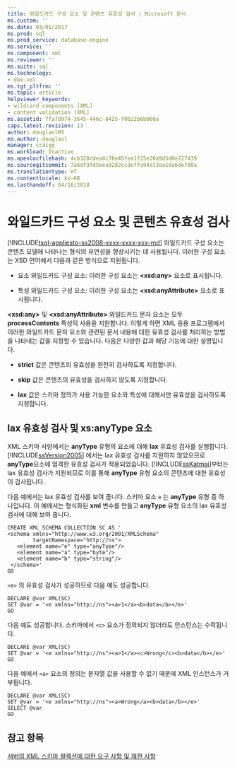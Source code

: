 ```yaml
---
title: 와일드카드 구성 요소 및 콘텐츠 유효성 검사 | Microsoft 문서
ms.custom: ''
ms.date: 03/01/2017
ms.prod: sql
ms.prod_service: database-engine
ms.service: ''
ms.component: xml
ms.reviewer: ''
ms.suite: sql
ms.technology:
- dbe-xml
ms.tgt_pltfrm: ''
ms.topic: article
helpviewer_keywords:
- wildcard components [XML]
- content validation [XML]
ms.assetid: ffa7d974-3645-446c-8425-f0b22b6b060a
caps.latest.revision: 13
author: douglaslMS
ms.author: douglasl
manager: craigg
ms.workload: Inactive
ms.openlocfilehash: 4cb328cdea4c76e45fea1f25e20a9d5d0e727439
ms.sourcegitcommit: 7a6df3fd5bea9282ecdeffa94d13ea1da6def80a
ms.translationtype: HT
ms.contentlocale: ko-KR
ms.lasthandoff: 04/16/2018
---
```

# <a name="wildcard-components-and-content-validation"></a>와일드카드 구성 요소 및 콘텐츠 유효성 검사
[!INCLUDE[tsql-appliesto-ss2008-xxxx-xxxx-xxx-md](../../includes/tsql-appliesto-ss2008-xxxx-xxxx-xxx-md.md)]
  와일드카드 구성 요소는 콘텐츠 모델에 나타나는 형식의 유연성을 향상시키는 데 사용됩니다. 이러한 구성 요소는 XSD 언어에서 다음과 같은 방식으로 지원됩니다.  
  
-   요소 와일드카드 구성 요소: 이러한 구성 요소는 **\<xsd:any>** 요소로 표시됩니다.  
  
-   특성 와일드카드 구성 요소: 이러한 구성 요소는 **\<xsd:anyAttribute>** 요소로 표시됩니다.  
  
 **\<xsd:any>** 및 **\<xsd:anyAttribute>** 와일드카드 문자 요소는 모두 **processContents** 특성의 사용을 지원합니다. 이렇게 하면 XML 응용 프로그램에서 이러한 와일드카드 문자 요소와 관련된 문서 내용에 대한 유효성 검사를 처리하는 방법을 나타내는 값을 지정할 수 있습니다. 다음은 다양한 값과 해당 기능에 대한 설명입니다.  
  
-   **strict** 값은 콘텐츠의 유효성을 완전히 검사하도록 지정합니다.  
  
-   **skip** 값은 콘텐츠의 유효성을 검사하지 않도록 지정합니다.  
  
-   **lax** 값은 스키마 정의가 사용 가능한 요소와 특성에 대해서만 유효성을 검사하도록 지정합니다.  
  
## <a name="lax-validation-and-xsanytype-elements"></a>lax 유효성 검사 및 xs:anyType 요소  
 XML 스키마 사양에서는 **anyType** 유형의 요소에 대해 **lax** 유효성 검사를 실행합니다. [!INCLUDE[ssVersion2005](../../includes/ssversion2005-md.md)] 에서는 lax 유효성 검사를 지원하지 않았으므로 **anyType**요소에 엄격한 유효성 검사가 적용되었습니다. [!INCLUDE[ssKatmai](../../includes/sskatmai-md.md)]부터는 lax 유효성 검사가 지원되므로 이를 통해 **anyType** 유형 요소의 콘텐츠에 대한 유효성이 검사됩니다.  
  
 다음 예에서는 lax 유효성 검사를 보여 줍니다. 스키마 요소 `e` 는 **anyType** 유형 중 하나입니다. 이 예에서는 형식화된 **xml** 변수를 만들고 **anyType** 유형 요소의 lax 유효성 검사에 대해 보여 줍니다.  
  
```  
CREATE XML SCHEMA COLLECTION SC AS '  
<schema xmlns="http://www.w3.org/2001/XMLSchema"   
        targetNamespace="http://ns">  
   <element name="e" type="anyType"/>  
   <element name="a" type="byte"/>  
   <element name="b" type="string"/>  
 </schema>'  
GO  
```  
  
 `<e>` 의 유효성 검사가 성공하므로 다음 예도 성공합니다.  
  
```  
DECLARE @var XML(SC)  
SET @var = '<e xmlns="http://ns"><a>1</a><b>data</b></e>'  
GO  
```  
  
 다음 예도 성공합니다. 스키마에서 `<c>` 요소가 정의되지 않더라도 인스턴스는 수락됩니다.  
  
```  
DECLARE @var XML(SC)  
SET @var = '<e xmlns="http://ns"><a>1</a><c>Wrong</c><b>data</b></e>'  
GO  
```  
  
 다음 예에서 `<a>` 요소의 정의는 문자열 값을 사용할 수 없기 때문에 XML 인스턴스가 거부됩니다.  
  
```  
DECLARE @var XML(SC)  
SET @var = '<e xmlns="http://ns"><a>Wrong</a><b>data</b></e>'  
SELECT @var  
GO  
```  
  
## <a name="see-also"></a>참고 항목  
 [서버의 XML 스키마 컬렉션에 대한 요구 사항 및 제한 사항](../../relational-databases/xml/requirements-and-limitations-for-xml-schema-collections-on-the-server.md)  
  
  
